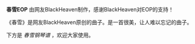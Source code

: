 

**春雪EOP** 由网友BlackHeaven制作，感谢BlackHeaven对EOP的支持！

《春雪》是网友BlackHeaven原创的曲子。是一首很美，让人难以忘记的曲子。

下方是 _春雪钢琴谱_ ，欢迎大家使用。

